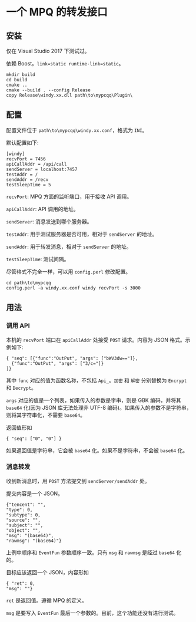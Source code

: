 # 一个 MPQ 的转发接口

## 安装

仅在 Visual Studio 2017 下测试过。

依赖 Boost。`link=static runtime-link=static`。

```
mkdir build
cd build
cmake ..
cmake --build . --config Release
copy Release\windy.xx.dll path\to\mypcqq\Plugin\
```

## 配置

配置文件位于 `path\to\mypcqq\windy.xx.conf`，格式为 `INI`。

默认配置如下:

```
[windy]
recvPort = 7456
apiCallAddr = /api/call
sendServer = localhost:7457
testAddr = /
sendAddr = /recv
testSleepTime = 5
```

`recvPort`: MPQ 方面的监听端口，用于接收 API 调用。

`apiCallAddr`: API 调用的地址。

`sendServer`: 消息发送到哪个服务器。

`testAddr`: 用于测试服务器是否可用，相对于 `sendServer` 的地址。

`sendAddr`: 用于转发消息，相对于 `sendServer` 的地址。

`testSleepTime`: 测试间隔。

尽管格式不完全一样，可以用 `config.perl` 修改配置。

```
cd path\to\mypcqq
config.perl -a windy.xx.conf windy recvPort -s 3000
```

## 用法

### 调用 API

本机的 `recvPort` 端口在 `apiCallAddr` 处接受 `POST` 请求。内容为 JSON 格式。示例如下:

```
{ "seq": [{"func":"OutPut", "args": ["bWV3dw=="]},
  {"func":"OutPut", "args": ["3/c="]}
]}
```

其中 `func` 对应的值为函数名称，不包括 `Api_`。`加密` 和 `解密` 分别替换为 `Encrypt` 和 `Decrypt`。

`args` 对应的值是一个列表，如果传入的参数是字串，则是 GBK 编码，并将其 `base64` 化(因为 JSON 库无法处理非 UTF-8 编码)。如果传入的参数不是字符串，则将其字符串化，不需要 `base64`。

返回值形如

```
{ "seq": ["0", "0"] }
```

如果返回值是字符串，它会被 `base64` 化。如果不是字符串，不会被 `base64` 化。

### 消息转发

收到新消息时，用 `POST` 方法提交到 `sendServer/sendAddr` 处。

提交内容是一个 JSON。

```
{"tencent": "",
"type": 0,
"subtype": 0,
"source": "",
"subject": "",
"object": "",
"msg": "(base64)",
"rawmsg": "(base64)"}
```

上例中顺序和 `EventFun` 参数顺序一致。只有 `msg` 和 `rawmsg` 是经过 `base64` 化的。

目标应该返回一个 JSON，内容形如

```
{ "ret": 0,
"msg": ""}
```

`ret` 是返回值。遵循 MPQ 的定义。

`msg` 是要写入 `EventFun` 最后一个参数的。目前，这个功能还没有进行测试。
